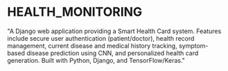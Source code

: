 # HEALTH_MONITORING
"A Django web application providing a Smart Health Card system. Features include secure user authentication (patient/doctor), health record management, current disease and medical history tracking, symptom-based disease prediction using CNN, and personalized health card generation. Built with Python, Django, and TensorFlow/Keras."
